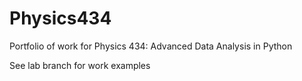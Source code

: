 # Physics434

Portfolio of work for Physics 434: Advanced Data Analysis in Python


See lab branch for work examples
